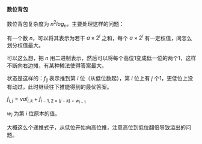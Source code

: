 #### 数位背包

数位背包复杂度为 $n^2log_n$，主要处理这样的问题：

有一个数 $n$，可以将其表示为若干 $a\times 2^i$ 之和，每个 $a\times 2^i$ 有一定权值，问怎么划分权值最大。

可以这么想，把 $n$ 用二进制表示，然后可以将每个高位1变成低一位的两个1，这样不断向右边摊，有某种摊法使得答案最大。

状态是这样的：$f_{ij}$ 表示推到第 $i$ 位（从低位数起），第 $i$ 位上有 $j$ 个1，更低位上没有动过，此时继续往下推能得到的最优答案。

$f_{i,j} = val_{i,k}+f_{i-1,2\times (j-k)+w_{i-1}}$

$w_i$ 为第 $i$ 位原本的值。

大概这么个递推式子，从低位开始向高位推，注意高位到低位翻倍导致溢出的问题。